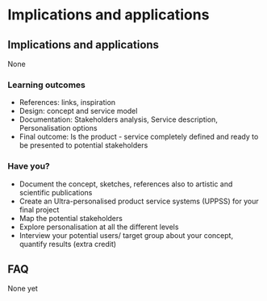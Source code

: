 # Implications and applications

## Implications and applications

None
### Learning outcomes

* References: links, inspiration
* Design: concept and service model
* Documentation: Stakeholders analysis, Service description, Personalisation options
* Final outcome: Is the product - service completely defined and ready to be presented to potential stakeholders

### Have you?

* Document the concept, sketches, references also to artistic and scientific publications
* Create an Ultra-personalised product service systems (UPPSS) for your final project
* Map the potential stakeholders
* Explore personalisation at all the different levels
* Interview your potential users/ target group about your concept, quantify results (extra credit)

## FAQ

None yet


